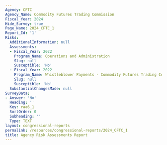 ```yaml
---
Agency: CFTC
Agency_Name: Commodity Futures Trading Commission
Fiscal_Year: 2024
Hide_Survey: true
Page_Name: 2024_CFTC_1
Report_Id: '1'
Risks:
  AdditionalInformation: null
  Assessments:
  - Fiscal_Year: 2022
    Program_Name: Operations and Administration
    Slug: null
    Susceptible: 'No'
  - Fiscal_Year: 2022
    Program_Name: Whistleblower Payments - Commodity Futures Trading Commission
    Slug: null
    Susceptible: 'No'
  SubstantialChangesMade: null
SurveyData:
- Answer: 'No'
  Heading: ''
  Key: raa6_1
  SortOrder: 0
  Subheading: ''
  Type: TEXT
layout: congressional-reports
permalink: /resources/congressional-reports/2024_CFTC_1
title: Agency Risk Assessments Report
---
```

